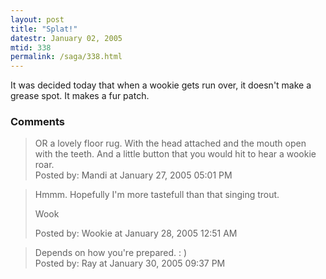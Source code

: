 ```yaml
---
layout: post
title: "Splat!"
datestr: January 02, 2005
mtid: 338
permalink: /saga/338.html
---
```


It was decided today that when a wookie gets run over, it doesn't make a grease spot.  It makes a fur patch.

### Comments

<blockquote>
OR a lovely floor rug. With the head attached and the mouth open with the teeth. And a little button that you would hit to hear a wookie roar.
<div class="comment-meta">Posted by: Mandi at January 27, 2005 05:01 PM</div> </blockquote>

<blockquote>
Hmmm.  Hopefully I'm more tastefull than that singing trout.

Wook
<div class="comment-meta">Posted by: Wookie at January 28, 2005 12:51 AM</div> </blockquote>

<blockquote>
Depends on how you're prepared. : )
<div class="comment-meta">Posted by: Ray at January 30, 2005 09:37 PM</div> </blockquote>


